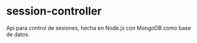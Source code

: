 # session-controller
 Api para control de sesiones, hecha en Node.js con MongoDB como base de datos.

